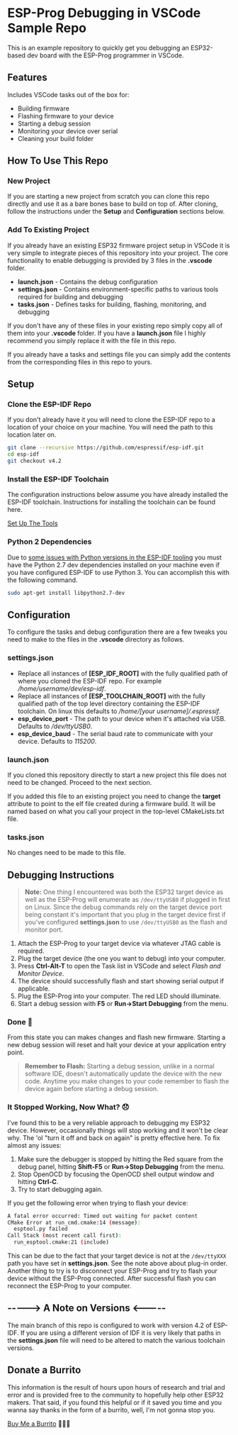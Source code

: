 # ESP-Prog Debugging in VSCode Sample Repo

This is an example repository to quickly get you debugging an ESP32-based dev board with the ESP-Prog programmer in VSCode.

## Features
Includes VSCode tasks out of the box for:
  - Building firmware
  - Flashing firmware to your device
  - Starting a debug session
  - Monitoring your device over serial
  - Cleaning your build folder

## How To Use This Repo

### New Project

If you are starting a new project from scratch you can clone this repo directly and use it as a bare bones base to build on top of. After cloning, follow the instructions under the **Setup** and **Configuration** sections below. 

### Add To Existing Project

If you already have an existing ESP32 firmware project setup in VSCode it is very simple to integrate pieces of this repository into your project. The core functionality to enable debugging is provided by 3 files in the **.vscode** folder.

  - **launch.json** - Contains the debug configuration
  - **settings.json** - Contains environment-specific paths to various tools required for building and debugging
  - **tasks.json** - Defines tasks for building, flashing, monitoring, and debugging

If you don't have any of these files in your existing repo simply copy all of them into your **.vscode** folder. If you have a **launch.json** file I highly recommend you simply replace it with the file in this repo.

If you already have a tasks and settings file you can simply add the contents from the corresponding files in this repo to yours.

## Setup
### Clone the ESP-IDF Repo
If you don't already have it you will need to clone the ESP-IDF repo to a location of your choice on your machine. You will need the path to this location later on.

```sh
git clone --recursive https://github.com/espressif/esp-idf.git
cd esp-idf
git checkout v4.2
```

### Install the ESP-IDF Toolchain
The configuration instructions below assume you have already installed the ESP-IDF toolchain. Instructions for installing the toolchain can be found here.

[Set Up The Tools](https://docs.espressif.com/projects/esp-idf/en/latest/esp32/get-started/index.html#step-3-set-up-the-tools)

### Python 2 Dependencies
Due to [some issues with Python versions in the ESP-IDF tooling](https://github.com/espressif/esp-idf/issues/5284#issuecomment-693426699) you must have the Python 2.7 dev dependencies installed on your machine even if you have configured ESP-IDF to use Python 3. You can accomplish this with the following command.

```sh
sudo apt-get install libpython2.7-dev 
```

## Configuration
To configure the tasks and debug configuration there are a few tweaks you need to make to the files in the **.vscode** directory as follows.

### settings.json

  - Replace all instances of **[ESP_IDF_ROOT]** with the fully qualified path of where you cloned the ESP-IDF repo. For example _/home/username/dev/esp-idf_.
  - Replace all instances of **[ESP_TOOLCHAIN_ROOT]** with the fully qualified path of the top level directory containing the ESP-IDF toolchain. On linux this defaults to _/home/[your username]/.espressif_.
  - **esp_device_port** - The path to your device when it's attached via USB. Defaults to _/dev/ttyUSB0_.
  - **esp_device_baud** - The serial baud rate to communicate with your device. Defaults to _115200_.

### launch.json

If you cloned this repository directly to start a new project this file does not need to be changed. Proceed to the next section.

If you added this file to an existing project you need to change the **target** attribute to point to the elf file created during a firmware build. It will be named based on what you call your project in the top-level CMakeLists.txt file.

### tasks.json

No changes need to be made to this file.

## Debugging Instructions

> **Note:** One thing I encountered was both the ESP32 target device as well as the ESP-Prog will enumerate as `/dev/ttyUSB0` if plugged in first on Linux. Since the debug commands rely on the target device port being constant it's important that you plug in the target device first if you've configured **settings.json** to use `/dev/ttyUSB0` as the flash and monitor port. 

  1. Attach the ESP-Prog to your target device via whatever JTAG cable is required.
  1. Plug the target device (the one you want to debug) into your computer.
  1. Press **Ctrl-Alt-T** to open the Task list in VSCode and select _Flash and Monitor Device_.
  1. The device should successfully flash and start showing serial output if applicable.
  1. Plug the ESP-Prog into your computer. The red LED should illuminate.
  1. Start a debug session with **F5** or **Run->Start Debugging** from the menu.

### Done 🤩
From this state you can makes changes and flash new firmware. Starting a new debug session will reset and halt your device at your application entry point.

> **Remember to Flash:** Starting a debug session, unlike in a normal software IDE, doesn't automatically update the device with the new code. Anytime you make changes to your code remember to flash the device again before starting a debug session.

### It Stopped Working, Now What? 😞
I've found this to be a very reliable approach to debugging my ESP32 device. However, occasionally things will stop working and it won't be clear why. The 'ol "turn it off and back on again" is pretty effective here. To fix almost any issues:

  1. Make sure the debugger is stopped by hitting the Red square from the debug panel, hitting **Shift-F5** or **Run->Stop Debugging** from the menu.
  1. Stop OpenOCD by focusing the OpenOCD shell output window and hitting **Ctrl-C**.
  1. Try to start debugging again.

If you get the following error when trying to flash your device:

```sh
A fatal error occurred: Timed out waiting for packet content
CMake Error at run_cmd.cmake:14 (message):
  esptool.py failed
Call Stack (most recent call first):
  run_esptool.cmake:21 (include)
```

This can be due to the fact that your target device is not at the `/dev/ttyXXX` path you have set in **settings.json**. See the note above about plug-in order. Another thing to try is to disconnect your ESP-Prog and try to flash your device without the ESP-Prog connected. After successful flash you can reconnect the ESP-Prog to your computer.


## **-----> A Note on Versions <-----**
The main branch of this repo is configured to work with version 4.2 of ESP-IDF. If you are using a different version of IDF it is very likely that paths in the **settings.json** file will need to be altered to match the various toolchain versions.

## Donate a Burrito
This information is the result of hours upon hours of research and trial and error and is provided free to the community to hopefully help other ESP32 makers. That said, if you found this helpful or if it saved you time and you wanna say thanks in the form of a burrito, well, I'm not gonna stop you.

[Buy Me a Burrito](https://www.buymeacoffee.com/kevinsidwar) 🌯🌯🌯